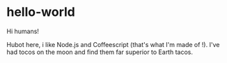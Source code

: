 # hello-world
Hi humans!

Hubot here, i like Node.js and Coffeescript (that's what I'm made of !). I've had tocos on the moon and find them far superior to Earth tacos.
